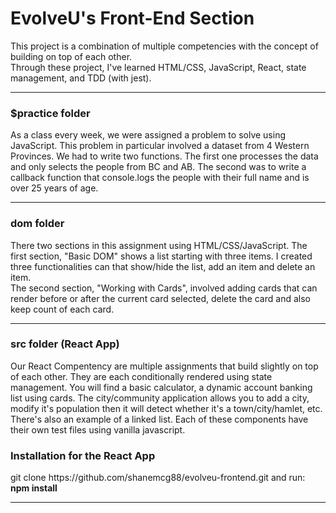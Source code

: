 <h1>EvolveU's Front-End Section</h1>
<p>
   This project is a combination of multiple competencies with the concept of building on top of each other.<br/>
   Through these project, I've learned HTML/CSS, JavaScript, React, state management, and TDD (with jest).
</p>
<hr />

<h3>$practice folder</h3>
<p>
   As a class every week, we were assigned a problem to solve using JavaScript. This problem in particular involved a dataset from 4 Western Provinces. We had to write two functions. The first one processes the data and only selects the people from BC and AB. The second was to write a callback function that console.logs the people with their full name and is over 25 years of age. 
</p>
<hr />

<h3>dom folder</h3>
<p>
   There two sections in this assignment using HTML/CSS/JavaScript. The first section, "Basic DOM" shows a list starting with three items. I created three functionalities can that show/hide the list, add an item and delete an item.<br />
   The second section, "Working with Cards", involved adding cards that can render before or after the current card selected, delete the card and also keep count of each card.
</p>
<hr />

<h3> src folder (React App)</h3>
<p>
   Our React Compentency are multiple assignments that build slightly on top of each other. They are each conditionally rendered using state management. You will find a basic calculator, a dynamic account banking list using cards. The city/community application allows you to add a city, modify it's population then it will detect whether it's a town/city/hamlet, etc. There's also an example of a linked list. Each of these components have their own test files using vanilla javascript. 
</p>
   
<h3>Installation for the React App</h3>
<p>git clone https://github.com/shanemcg88/evolveu-frontend.git and run: <br />
  <b>npm install</b>
</p>

<hr/>

